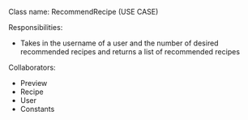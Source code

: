 Class name: RecommendRecipe (USE CASE)

Responsibilities:
- Takes in the username of a user and the number of desired recommended recipes 
  and returns a list of recommended recipes
  
Collaborators:
- Preview
- Recipe
- User
- Constants
  
